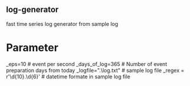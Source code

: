 ## log-generator
fast time series log generator from sample log 

# Parameter
_eps=10                          # event per second
_days_of_log=365                 # Number of event preparation days from today
_logfile=".\log.txt"             # sample log file 
_regex = r'\d{10}.\d{6}'         # datetime formate in sample log file
